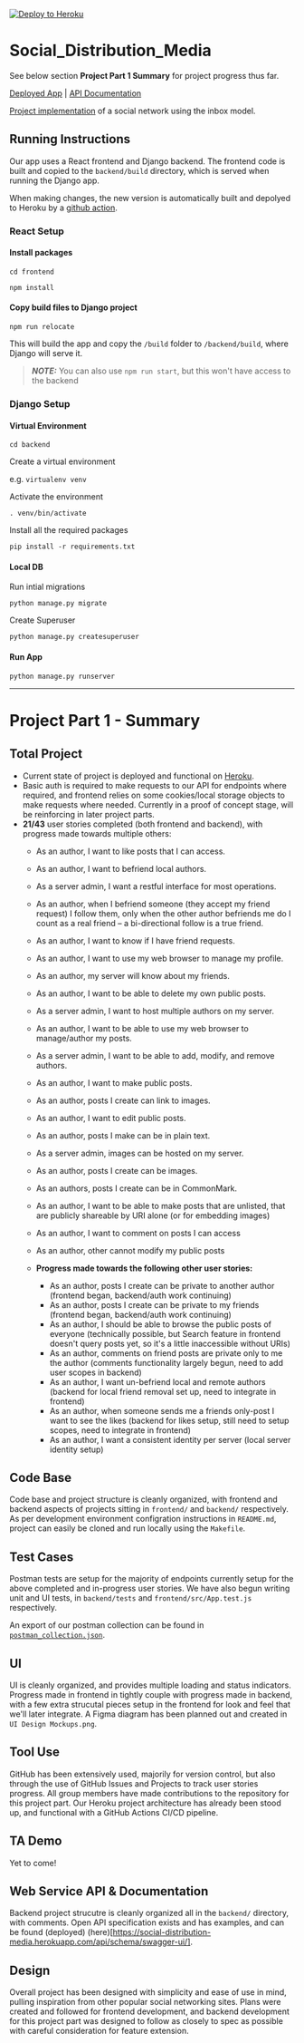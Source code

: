 [![Deploy to Heroku](https://github.com/Too-Hot-To-Hindle/Social_Distribution_Media/actions/workflows/heroku.yml/badge.svg?branch=main)](https://github.com/Too-Hot-To-Hindle/Social_Distribution_Media/actions/workflows/heroku.yml)

# Social_Distribution_Media

See below section **Project Part 1 Summary** for project progress thus far.

[Deployed App](https://social-distribution-media.herokuapp.com/) | [API Documentation](https://social-distribution-media.herokuapp.com/api/schema/swagger-ui/)

[Project implementation](https://github.com/abramhindle/CMPUT404-project-socialdistribution/blob/master/project.org) of a social network using the inbox model.

## Running Instructions

Our app uses a React frontend and Django backend. The frontend code is built and copied to the `backend/build` directory, which is served when running the Django app.

When making changes, the new version is automatically built and depolyed to Heroku by a [github action](https://github.com/Too-Hot-To-Hindle/Social_Distribution_Media/blob/main/.github/workflows/heroku.yml).

### React Setup

#### Install packages

`cd frontend`

`npm install`

#### Copy build files to Django project

`npm run relocate`

This will build the app and copy the `/build` folder to `/backend/build`, where Django will serve it.

> **_NOTE:_** You can also use `npm run start`, but this won't have access to the backend

### Django Setup

#### Virtual Environment

`cd backend`

Create a virtual environment

e.g. `virtualenv venv`

Activate the environment

`. venv/bin/activate`

Install all the required packages

`pip install -r requirements.txt`

#### Local DB

Run intial migrations

`python manage.py migrate`

Create Superuser

`python manage.py createsuperuser`

#### Run App

`python manage.py runserver`

-----

# Project Part 1 - Summary

## Total Project
- Current state of project is deployed and functional on [Heroku](https://social-distribution-media.herokuapp.com/).
- Basic auth is required to make requests to our API for endpoints where required, and frontend relies on some cookies/local storage objects to make requests where needed. Currently in a proof of concept stage, will be reinforcing in later project parts.
- **21/43** user stories completed (both frontend and backend), with progress made towards multiple others:
    - As an author, I want to like posts that I can access.
    - As an author, I want to befriend local authors.
    - As a server admin, I want a restful interface for most operations.
    - As an author, when I befriend someone (they accept my friend request) I follow them, only when the other author befriends me do I count as a real friend – a bi-directional follow is a true friend.
    - As an author, I want to know if I have friend requests.
    - As an author, I want to use my web browser to manage my profile.
    - As an author, my server will know about my friends.
    - As an author, I want to be able to delete my own public posts.
    - As a server admin, I want to host multiple authors on my server.
    - As an author, I want to be able to use my web browser to manage/author my posts.
    - As a server admin, I want to be able to add, modify, and remove authors.
    - As an author, I want to make public posts.
    - As an author, posts I create can link to images.
    - As an author, I want to edit public posts.
    - As an author, posts I make can be in plain text.
    - As a server admin, images can be hosted on my server.
    - As an author, posts I create can be images.
    - As an authors, posts I create can be in CommonMark.
    - As an author, I want to be able to make posts that are unlisted, that are publicly shareable by URI alone (or for embedding images)
    - As an author, I want to comment on posts I can access
    - As an author, other cannot modify my public posts

    - **Progress made towards the following other user stories:**
        - As an author, posts I create can be private to another author (frontend began, backend/auth work continuing)
        - As an author, posts I create can be private to my friends (frontend began, backend/auth work continuing)
        - As an author, I should be able to browse the public posts of everyone (technically possible, but Search feature in frontend doesn't query posts yet, so it's a little inaccessible without URIs)
        - As an author, comments on friend posts are private only to me the author (comments functionality largely begun, need to add user scopes in backend)
        - As an author, I want un-befriend local and remote authors (backend for local friend removal set up, need to integrate in frontend)
        - As an author, when someone sends me a friends only-post I want to see the likes (backend for likes setup, still need to setup scopes, need to integrate in frontend)
        - As an author, I want a consistent identity per server (local server identity setup)

## Code Base
Code base and project structure is cleanly organized, with frontend and backend aspects of projects sitting in `frontend/` and `backend/` respectively. As per development environment configration instructions in `README.md`, project can easily be cloned and run locally using the `Makefile`.

## Test Cases
Postman tests are setup for the majority of endpoints currently setup for the above completed and in-progress user stories. We have also begun writing unit and UI tests, in `backend/tests` and `frontend/src/App.test.js` respectively.

An export of our postman collection can be found in [`postman_collection.json`](./postman_collection.json).

## UI
UI is cleanly organized, and provides multiple loading and status indicators. Progress made in frontend in tightly couple with progress made in backend, with a few extra strucutal pieces setup in the frontend for look and feel that we'll later integrate. A Figma diagram has been planned out and created in `UI Design Mockups.png`. 

## Tool Use
GitHub has been extensively used, majorily for version control, but also through the use of GitHub Issues and Projects to track user stories progress. All group members have made contributions to the repository for this project part. Our Heroku project architecture has already been stood up, and functional with a GitHub Actions CI/CD pipeline. 

## TA Demo
Yet to come!

## Web Service API & Documentation
Backend project strucutre is cleanly organized all in the `backend/` directory, with comments. Open API specification exists and has examples, and can be found (deployed) (here)[https://social-distribution-media.herokuapp.com/api/schema/swagger-ui/].

## Design
Overall project has been designed with simplicity and ease of use in mind, pulling inspiration from other popular social networking sites. Plans were created and followed for frontend development, and backend development for this project part was designed to follow as closely to spec as possible with careful consideration for feature extension. 
